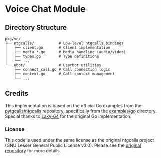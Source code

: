 # Voice Chat Module

## Directory Structure

```
pkg/vc/
├── ntgcalls/           # Low-level ntgcalls bindings
│   ├── client.go       # Client implementation
│   ├── media_*.go      # Media handling (audio/video)
│   ├── types.go        # Type definitions
│   └── ...
└── ubot/               # Userbot utilities
    ├── connect_call.go # Call connection logic
    ├── context.go      # Call context management
    └── ...
```

## Credits
This implementation is based on the official Go examples from the [pytgcalls/ntgcalls](https://github.com/pytgcalls/ntgcalls) repository, specifically from the [examples/go](https://github.com/pytgcalls/ntgcalls/tree/master/examples/go) directory. Special thanks to [Laky-64](https://github.com/Laky-64) for the original Go implementation.

### License

This code is used under the same license as the original ntgcalls project (GNU Lesser General Public License v3.0). Please see the [original repository](https://github.com/pytgcalls/ntgcalls) for more details.

